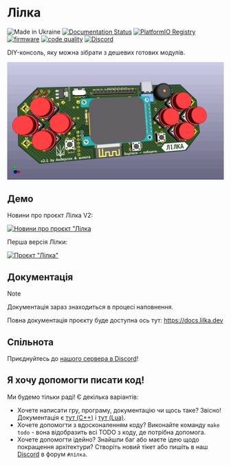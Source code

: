 # Лілка

![Made in Ukraine](https://img.shields.io/badge/Made%20in-Ukraine-blue?logo=data%3Aimage%2Fsvg%2Bxml%3Bbase64%2CPHN2ZyB4bWxucz0iaHR0cDovL3d3dy53My5vcmcvMjAwMC9zdmciIHdpZHRoPSIxMjAwIiBoZWlnaHQ9IjgwMCI%2BCjxyZWN0IHdpZHRoPSIxMjAwIiBoZWlnaHQ9IjgwMCIgZmlsbD0iIzAwNTdCNyIvPgo8cmVjdCB3aWR0aD0iMTIwMCIgaGVpZ2h0PSI0MDAiIHk9IjQwMCIgZmlsbD0iI0ZGRDcwMCIvPgo8L3N2Zz4%3D)
[![Documentation Status](https://readthedocs.org/projects/lilka/badge/?version=latest)](https://docs.lilka.dev)
[![PlatformIO Registry](https://badges.registry.platformio.org/packages/and3rson/library/Lilka.svg)](https://registry.platformio.org/libraries/and3rson/Lilka)
[![firmware](https://github.com/and3rson/lilka/actions/workflows/firmware.yml/badge.svg)](https://github.com/and3rson/lilka/actions/workflows/firmware.yml)
[![code quality](https://github.com/and3rson/lilka/actions/workflows/code-quality.yml/badge.svg)](https://github.com/and3rson/lilka/actions/workflows/code-quality.yml)
[![Discord](https://img.shields.io/discord/1202315568846213172?label=Discord)][discord]

DIY-консоль, яку можна зібрати з дешевих готових модулів.

![Лілка v2](./img/v21.jpg)

## Демо

Новини про проєкт Лілка V2:

[![Новини про проєкт "Лілка](https://img.youtube.com/vi/Xh49N__p2jE/hqdefault.jpg)](https://www.youtube.com/watch?v=Xh49N__p2jE)

Перша версія Лілки:

[![Проєкт "Лілка"](https://img.youtube.com/vi/6Tz70vqRrs0/hqdefault.jpg)](https://www.youtube.com/watch?v=6Tz70vqRrs0)

## Документація

> [!NOTE]
> Документація зараз знаходиться в процесі наповнення.

Повна документація проєкту буде доступна ось тут: <https://docs.lilka.dev>

## Спільнота

Приєднуйтесь до [нашого сервера в Discord][discord]!

## Я хочу допомогти писати код!

Ми будемо тільки раді! Є декілька варіантів:

- Хочете написати гру, програму, документацію чи щось таке? Звісно! Документація є [тут (C++)](https://docs.lilka.dev/uk/latest/keira/custom_apps/) і [тут (Lua)](https://docs.lilka.dev/uk/latest/keira/lua/intro/).
- Хочете допомогти з вдосконаленням коду? Виконайте команду `make todo` - вона відобразить всі TODO з коду, де потрібна допомога.
- Хочете допомогти ідейно? Знайшли баг або маєте ідею щодо покращення архітектури? Створіть новий тікет або пишіть в наш [Discord][discord] в форум `#лілка`.

[discord]: https://discord.gg/HU68TaKCu6

